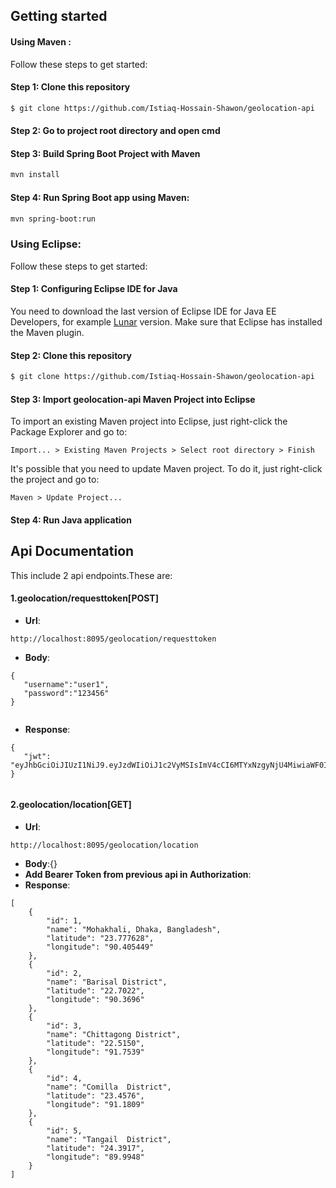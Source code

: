 

## Getting started


#### Using Maven :

Follow these steps to get started:

#### Step 1: Clone this repository

```bash
$ git clone https://github.com/Istiaq-Hossain-Shawon/geolocation-api 

```
#### Step 2: Go to project root directory and open cmd

#### Step 3: Build Spring Boot Project with Maven
```bash
mvn install 
```
#### Step 4: Run Spring Boot app using Maven:
```bash
mvn spring-boot:run

```
### Using Eclipse:

Follow these steps to get started:

#### Step 1: Configuring Eclipse IDE for Java

You need to download the last version of Eclipse IDE for Java EE Developers, for example [Lunar](https://www.eclipse.org/downloads/packages/eclipse-ide-java-ee-developers/lunasr2) version. Make sure that Eclipse has installed the Maven plugin.


#### Step 2: Clone this repository

```bash
$ git clone https://github.com/Istiaq-Hossain-Shawon/geolocation-api 

```

#### Step 3: Import geolocation-api  Maven Project into Eclipse

To import an existing Maven project into Eclipse, just right-click the Package Explorer and go to:

`
Import... > Existing Maven Projects > Select root directory > Finish
`

It's possible that you need to update Maven project. To do it, just right-click the project and go to:

`
Maven > Update Project...
`


#### Step 4: Run Java application

## Api Documentation

This include 2 api endpoints.These are:

#### 1.geolocation/requesttoken[POST]
 * **Url**:
```
http://localhost:8095/geolocation/requesttoken
```
 * **Body**:
 ```
 {
    "username":"user1",
    "password":"123456"
}
    
   ```
   * **Response**:
 ```
{
    "jwt": "eyJhbGciOiJIUzI1NiJ9.eyJzdWIiOiJ1c2VyMSIsImV4cCI6MTYxNzgyNjU4MiwiaWF0IjoxNjE3NzkwNTgyfQ.g1Z8_BxbTmq07vpsPU5ppuLSv8Mmqa2IAf445hI2BFQ"
}
    
   ```

#### 2.geolocation/location[GET]

* **Url**:
```
http://localhost:8095/geolocation/location
```
 * **Body**:{}
 * **Add Bearer Token from previous api in Authorization**:
 * **Response**:
 ```
 [
     {
         "id": 1,
         "name": "Mohakhali, Dhaka, Bangladesh",
         "latitude": "23.777628",
         "longitude": "90.405449"
     },
     {
         "id": 2,
         "name": "Barisal District",
         "latitude": "22.7022",
         "longitude": "90.3696"
     },
     {
         "id": 3,
         "name": "Chittagong District",
         "latitude": "22.5150",
         "longitude": "91.7539"
     },
     {
         "id": 4,
         "name": "Comilla  District",
         "latitude": "23.4576",
         "longitude": "91.1809"
     },
     {
         "id": 5,
         "name": "Tangail  District",
         "latitude": "24.3917",
         "longitude": "89.9948"
     }
 ]
    
   ```

